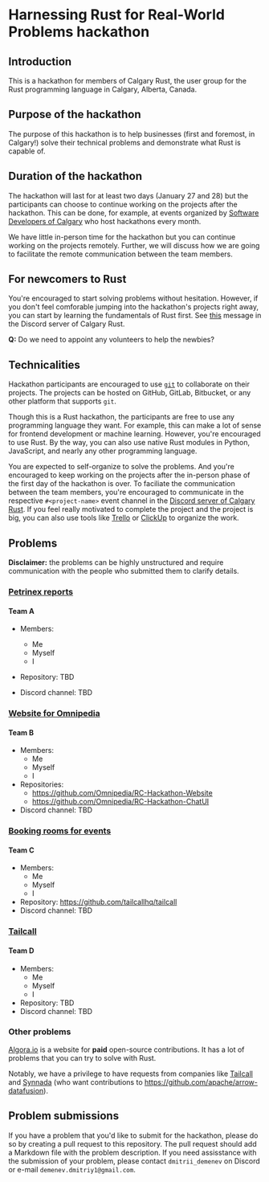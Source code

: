 # Harnessing Rust for Real-World Problems hackathon

## Introduction

This is a hackathon for members of Calgary Rust, the user group for the Rust programming language in Calgary, Alberta, Canada.

## Purpose of the hackathon

The purpose of this hackathon is to help businesses (first and foremost, in Calgary!) solve their technical problems and demonstrate what Rust is capable of.

## Duration of the hackathon

The hackathon will last for at least two days (January 27 and 28) but the participants can choose to continue working on the projects after the hackathon. This can be done, for example, at events organized by [Software Developers of Calgary](https://www.meetup.com/software-developers-of-calgary/) who host hackathons every month.

We have little in-person time for the hackathon but you can continue working on the projects remotely. Further, we will discuss how we are going to facilitate the remote communication between the team members.

## For newcomers to Rust

You're encouraged to start solving problems without hesitation. However, if you don't feel comforable jumping into the hackathon's projects right away, you can start by learning the fundamentals of Rust first. See [this](https://discord.com/channels/1090234243566817352/1164384007962755112/1164388726701555854) message in the Discord server of Calgary Rust.

**Q:** Do we need to appoint any volunteers to help the newbies?

## Technicalities

Hackathon participants are encouraged to use [`git`](https://git-scm.com/) to collaborate on their projects. The projects can be hosted on GitHub, GitLab, Bitbucket, or any other platform that supports `git`.

Though this is a Rust hackathon, the participants are free to use any programming language they want. For example, this can make a lot of sense for frontend development or machine learning. However, you're encouraged to use Rust. By the way, you can also use native Rust modules in Python, JavaScript, and nearly any other programming language.

You are expected to self-organize to solve the problems. And you're encouraged to keep working on the projects after the in-person phase of the first day of the hackathon is over. To faciliate the communication between the team members, you're encouraged to communicate in the respective `#<project-name>` event channel in the [Discord server of Calgary Rust](https://discord.gg/N2vzPeADzn). If you feel really motivated to complete the project and the project is big, you can also use tools like [Trello](https://trello.com/) or [ClickUp](https://app.clickup.com/) to organize the work.

## Problems

**Disclaimer:** the problems can be highly unstructured and require communication with the people who submitted them to clarify details.

### [Petrinex reports](petrinex-reports.md)

#### Team A

* Members:

  * Me
  * Myself
  * I
* Repository: TBD
* Discord channel: TBD

### [Website for Omnipedia](omnipedia.md)

#### Team B

* Members:
  * Me
  * Myself
  * I
* Repositories:
  * <https://github.com/Omnipedia/RC-Hackathon-Website>
  * <https://github.com/Omnipedia/RC-Hackathon-ChatUI>
* Discord channel: TBD

### [Booking rooms for events](calgary-rust.md)

#### Team C

* Members:
  * Me
  * Myself
  * I
* Repository: <https://github.com/tailcallhq/tailcall>
* Discord channel: TBD

### [Tailcall](tailcall.md)

#### Team D

* Members:
  * Me
  * Myself
  * I
* Repository: TBD
* Discord channel: TBD

### Other problems

[Algora.io](https://console.algora.io/) is a website for **paid** open-source contributions. It has a lot of problems that you can try to solve with Rust.

Notably, we have a privilege to have requests from companies like [Tailcall](https://github.com/tailcallhq/tailcall) and [Synnada](https://www.synnada.ai/) (who want contributions to <https://github.com/apache/arrow-datafusion>).

## Problem submissions

If you have a problem that you'd like to submit for the hackathon, please do so by creating a pull request to this repository. The pull request should add a Markdown file with the problem description. If you need assisstance with the submission of your problem, please contact `dmitrii_demenev` on Discord or e-mail `demenev.dmitriy1@gmail.com`.
